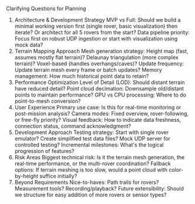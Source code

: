 Clarifying Questions for Planning
1. Architecture & Development Strategy
MVP vs Full: Should we build a minimal working version first (single rover, basic visualization) then iterate? Or architect for all 5 rovers from the start?
Data pipeline priority: Focus first on robust UDP ingestion or start with visualization using mock data?
2. Terrain Mapping Approach
Mesh generation strategy:
Height map (fast, assumes mostly flat terrain)?
Delaunay triangulation (more complex terrain)?
Voxel-based (handles overhangs/caves)?
Update frequency: Update terrain mesh every frame or batch updates?
Memory management: How much historical point data to retain?
3. Performance Optimization
Level of Detail (LOD): Should distant terrain have reduced detail?
Point cloud decimation: Downsample old/distant points to maintain performance?
GPU vs CPU processing: Where to do point-to-mesh conversion?
4. User Experience
Primary use case: Is this for real-time monitoring or post-mission analysis?
Camera modes: Fixed overview, rover-following, or free-fly priority?
Visual feedback: How to indicate data freshness, connection status, command acknowledgment?
5. Development Approach
Testing strategy:
Start with single rover emulator?
Create simplified test data files?
Mock UDP server for controlled testing?
Incremental milestones: What's the logical progression of features?
6. Risk Areas
Biggest technical risk: Is it the terrain mesh generation, the real-time performance, or the multi-rover coordination?
Fallback options: If terrain meshing is too slow, would a point cloud with color-by-height suffice initially?
7. Beyond Requirements
Nice-to-haves: Path trails for rovers? Measurement tools? Recording/playback?
Future extensibility: Should we structure for easy addition of more rovers or sensor types?